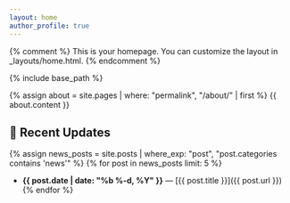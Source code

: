 ```yaml
---
layout: home
author_profile: true
---
```


{% comment %}
This is your homepage. You can customize the layout in _layouts/home.html.
{% endcomment %}

{% include base_path %}

{% assign about = site.pages | where: "permalink", "/about/" | first %}
{{ about.content }}

## 🔔 Recent Updates

{% assign news_posts = site.posts | where_exp: "post", "post.categories contains 'news'" %}
{% for post in news_posts limit: 5 %}
- **{{ post.date | date: "%b %-d, %Y" }}** — [{{ post.title }}]({{ post.url }})
{% endfor %}

